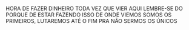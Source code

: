 HORA DE FAZER DINHEIRO
TODA VEZ QUE VIER AQUI LEMBRE-SE DO PORQUE DE ESTAR FAZENDO ISSO
DE ONDE VIEMOS SOMOS OS PRIMEIROS, LUTAREMOS ATÉ O FIM PRA NÃO SERMOS OS ÚNICOS 
